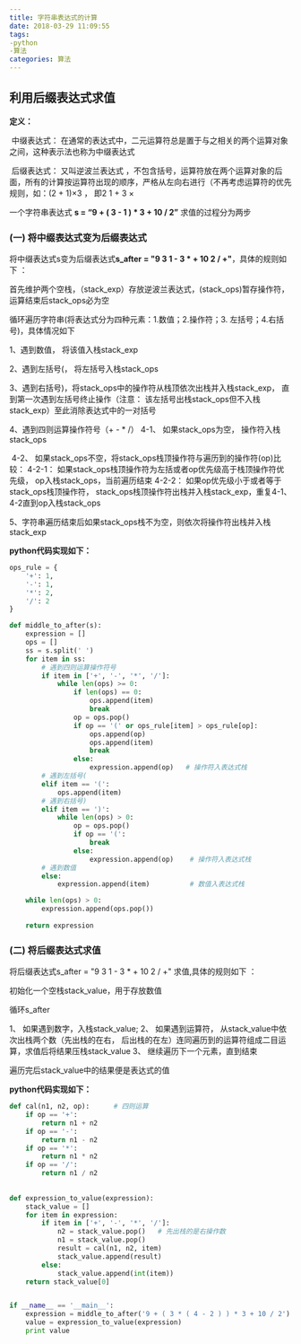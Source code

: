 ```yaml
---
title: 字符串表达式的计算
date: 2018-03-29 11:09:55
tags: 
-python
-算法
categories: 算法
---
```


## 利用后缀表达式求值

**定义：**

​    中缀表达式： 在通常的表达式中，二元运算符总是置于与之相关的两个运算对象之间，这种表示法也称为中缀表达式

​    后缀表达式： 又叫逆波兰表达式 ，不包含括号，运算符放在两个运算对象的后面，所有的计算按运算符出现的顺序，严格从左向右进行（不再考虑运算符的优先规则，如：(2 + 1)×3 ， 即2 1 + 3 ×

 

一个字符串表达式 **s = “9 + ( 3 - 1 ) * 3 + 10 / 2”** 求值的过程分为两步

### **(一) 将中缀表达式变为后缀表达式**

将中缀表达式s变为后缀表达式**s_after = "9 3 1 - 3 \* + 10 2 / +"**，具体的规则如下 ：

首先维护两个空栈，（stack_exp）存放逆波兰表达式，(stack_ops)暂存操作符，运算结束后stack_ops必为空

循环遍历字符串(将表达式分为四种元素：1.数值；2.操作符；3. 左括号；4.右括号)，具体情况如下

1、遇到数值， 将该值入栈stack_exp

2、遇到左括号(， 将左括号入栈stack_ops

3、遇到右括号)，将stack_ops中的操作符从栈顶依次出栈并入栈stack_exp， 直到第一次遇到左括号终止操作（注意： 该左括号出栈stack_ops但不入栈stack_exp）至此消除表达式中的一对括号

4、遇到四则运算操作符号（+ - * /）
	4-1、 如果stack_ops为空， 操作符入栈stack_ops  

​    	4-2、 如果stack_ops不空，将stack_ops栈顶操作符与遍历到的操作符(op)比较：
        	4-2-1： 如果stack_ops栈顶操作符为左括或者op优先级高于栈顶操作符优先级， op入栈stack_ops，当前遍历结束
        	4-2-2： 如果op优先级小于或者等于stack_ops栈顶操作符， stack_ops栈顶操作符出栈并入栈stack_exp，重复4-1、 4-2直到op入栈stack_ops

5、字符串遍历结束后如果stack_ops栈不为空，则依次将操作符出栈并入栈stack_exp

**python代码实现如下：**
```python
ops_rule = {
    '+': 1,
    '-': 1,
    '*': 2,
    '/': 2
}

def middle_to_after(s):
    expression = []
    ops = []
    ss = s.split(' ')
    for item in ss:
        # 遇到四则运算操作符号
        if item in ['+', '-', '*', '/']:
            while len(ops) >= 0:
                if len(ops) == 0:
                    ops.append(item)
                    break
                op = ops.pop()
                if op == '(' or ops_rule[item] > ops_rule[op]:
                    ops.append(op)
                    ops.append(item)
                    break
                else:
                    expression.append(op)   # 操作符入表达式栈
        # 遇到左括号(        
        elif item == '(':
            ops.append(item)
        # 遇到右括号)
        elif item == ')':
            while len(ops) > 0:
                op = ops.pop()
                if op == '(':
                    break
                else:
                    expression.append(op)    # 操作符入表达式栈
        # 遇到数值
        else:
            expression.append(item)          # 数值入表达式栈

    while len(ops) > 0:
        expression.append(ops.pop())
    
    return expression
```

### (二) 将后缀表达式求值

将后缀表达式s_after = "9 3 1 - 3 * + 10 2 / +" 求值,具体的规则如下 ：

初始化一个空栈stack_value，用于存放数值

循环s_after

1、 如果遇到数字，入栈stack_value;
2、 如果遇到运算符， 从stack_value中依次出栈两个数（先出栈的在右， 后出栈的在左）连同遍历到的运算符组成二目运算，求值后将结果压栈stack_value
3、 继续遍历下一个元素，直到结束

遍历完后stack_value中的结果便是表达式的值

**python代码实现如下：**
```python
def cal(n1, n2, op):      # 四则运算
    if op == '+':
        return n1 + n2
    if op == '-':
        return n1 - n2
    if op == '*':
        return n1 * n2
    if op == '/':
        return n1 / n2
    
    
def expression_to_value(expression):
    stack_value = []
    for item in expression:
        if item in ['+', '-', '*', '/']:
            n2 = stack_value.pop()   # 先出栈的是右操作数
            n1 = stack_value.pop()
            result = cal(n1, n2, item)
            stack_value.append(result)
        else:
            stack_value.append(int(item))
    return stack_value[0]


if __name__ == '__main__':
    expression = middle_to_after('9 + ( 3 * ( 4 - 2 ) ) * 3 + 10 / 2')
    value = expression_to_value(expression)
    print value
```
